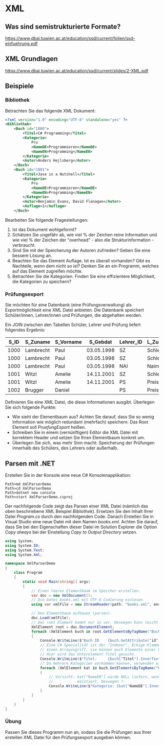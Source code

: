 # XML

## Was sind semistrukturierte Formate?

https://www.dbai.tuwien.ac.at/education/ssd/current/folien/ssd-einfuehrung.pdf

## XML Grundlagen

https://www.dbai.tuwien.ac.at/education/ssd/current/slides/2-XML.pdf

## Beispiele

### Bibliothek

Betrachten Sie das folgende XML Dokument:

```xml
<?xml version="1.0" encoding="UTF-8" standalone="yes" ?>
<Bibliothek>
    <Buch id="1000">
        <Titel>C# Programming</Titel>
        <Kategorie>
            Pro
            <NameDE>Programmieren</NameDE>
            <NameEN>Programming</NameEN>
        </Kategorie>
        <Autor>Anders Hejlsberg</Autor>
    </Buch>
    <Buch id="1001">
        <Titel>Java in a Nutshell</Titel>
        <Kategorie>
            Pro
            <NameDE>Programmieren</NameDE>
            <NameEN>Programming</NameEN>
        </Kategorie>
        <Autor>Benjamin Evans, David Flanagan</Autor>
        <Auflage>1</Auflage>
    </Buch>
```

Bearbeiten Sie folgende Fragestellungen:

1. Ist das Dokument wohlgeformt?
2. Schätzen Sie ungefähr ab, wie viel % der Zeichen reine Information und wie viel % der Zeichen
   der "overhead" - also die Strukturinformation - verbraucht.
3. Sind Sie mit der Speicherung der Autoren zufrieden? Geben Sie eine bessere Lösung an.
4. Beachten Sie das Element Auflage. Ist es überall vorhanden? Gibt es Nachteile, wenn dem
   nicht so ist? Denken Sie an ein Programm, welches auf das Element zugreifen möchte.
5. Betrachten Sie die Kategorien. Finden Sie eine effizientere Möglichkeit, die Kategorien
   zu speichern?

### Prüfungsexport

Sie möchten für eine Datenbank (eine Prüfungsverwaltung) als Exportmöglichkeit eine XML Datei
anbieten. Die Datenbank speichert Schüler/innen, Lehrer/innen und Prüfungen, die abgehalten
werden.

Ein JOIN zwischen den Tabellen Schüler, Lehrer und Prüfung liefert folgendes Ergebnis:

| S_ID | S_Zuname  | S_Vorname | S_Gebdat   | Lehrer_ID | L_Zuname | L_Vorname | P_Fach | P_Note |
| ---- | --------- | --------- | ---------- | --------- | -------- | --------- | ------ | ------ |
| 1000 | Lambrecht | Paul      | 03.05.1998 | SZ        | Schletz  | Michael   | DBI    | 1      |
| 1000 | Lambrecht | Paul      | 03.05.1998 | SZ        | Schletz  | Michael   | POS    | 4      |
| 1000 | Lambrecht | Paul      | 03.05.1998 | NAI       | Naimer   | Eva       | D      | 2      |
| 1001 | Witzl     | Amelie    | 14.11.2001 | SZ        | Schletz  | Michael   | POS    | 2      |
| 1001 | Witzl     | Amelie    | 14.11.2001 | PS        | Preissl  | Johann    | DBI    | 4      |
| 1002 | Brugger   | Daniel    |            | PS        | Preissl  | Johann    | DBI    | 5      |

Definieren Sie eine XML Datei, die diese Informationen ausgibt. Überlegen Sie sich folgende
Punkte:

- Wie sieht der Elementbaum aus? Achten Sie darauf, dass Sie so wenig Information wie möglich
  redundant (mehrfach) speichern. Das Root Element soll *PruefungExport* heißen.
- Schreiben Sie in einem (vernünftigen) Editor die XML Datei mit korrektem Header und setzen Sie
  Ihren Elementbaum konkret um.
- Überlegen Sie sich, was mehr Sinn macht: Speicherung der Prüfungen innerhalb des Schülers, des Lehrers oder außerhalb.

## Parsen mit .NET

Erstellen Sie in der Konsole eine neue C# Konsolenapplikation:

```text
Path>md XmlParserDemo
Path>cd XmlParserDemo
Path>dotnet new console
Path>start XmlParserDemo.csproj
```

Der nachfolgende Code zeigt das Parsen einer XML Datei (nämlich das oben beschriebene XML Beispiel
*Bibliothek*). Ersetzen Sie den Inhalt Ihrer Datei *Program.cs* durch den nachfolgenden Code. Danach
Erstellen Sie in Visual Studio eine neue Datei mit dem Namen *books.xml*. Achten Sie darauf,
dass Sie bei den Eigenschaften dieser Datei im Solution Explorer die Option *Copy always* bei
der Einstellung *Copy to Output Directory* setzen.

```c#
using System;
using System.IO;
using System.Text;
using System.Xml;

namespace XmlParserDemo
{
    class Program
    {
        static void Main(string[] args)
        {
            // Einen leeren Elementbaum im Speicher erstellen.
            var doc = new XmlDocument();
            // Die Datei books.xml mit UTF-8 Codierung einlesen.
            using var xmlFile = new StreamReader(path: "books.xml", encoding: Encoding.UTF8);

            // Den Elementbaum aufbauen (parsen).
            doc.Load(xmlFile);
            // Das root Element kommt nur 1x vor. Deswegen kann leicht darauf zugegriffen werden.
            XmlElement root = doc.DocumentElement;
            foreach (XmlElement buch in root.GetElementsByTagName("Buch"))
            {
                Console.WriteLine($"Buch ID    {buch.GetAttribute("id")}");
                // Eine C# Spezialität ist der "Indexer". Eckige Klammern bedeuten nicht immer
                // einen Arrayzugriff, sie können auch Elemente einer Liste suchen.
                // Hier wird das Unterelement Titel gesucht.
                Console.WriteLine($"Titel:     {buch["Titel"].InnerText}");
                // Da mehrere Kategorien vorkommen können, verwenden wir wieder eine Schleife.
                foreach (XmlElement kat in buch.GetElementsByTagName("Kategorie"))
                {
                    // Vorsicht: kat["NameEN"] würde NULL liefern, wenn das ELement NameEN nicht
                    //           existiert. Deswegen ?.
                    Console.WriteLine($"Kategorie: {kat["NameDE"].InnerText} - {kat["NameEN"]?.InnerText}");
                }
            }
        }
    }
}
```

### Übung

Passen Sie dieses Programm nun an, sodass Sie die Prüfungen aus Ihrer erstellen XML Datei für den
Prüfungsexport ausgeben können.
